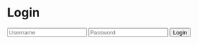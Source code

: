 <!DOCTYPE html>
<html>
<head>
<title>Login Page</title>
</head>
<body>
<h1>Login</h1>
<form action="login.php" method="post">
<input type="text" name="username" placeholder="Username">
<input type="password" name="password" placeholder="Password">
<input type="submit" value="Login">
</form>
</body>
</html>
